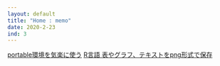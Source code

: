 ```yaml
---
layout: default
title: "Home : memo"
date: 2020-2-23
ind: 3
---
```


 [portable環境を気楽に使う](https://nakashimas.github.io/docs/memo/portablecmd.html)
 [R言語 表やグラフ、テキストをpng形式で保存](https://nakashimas.github.io/docs/memo/rpng.html)
